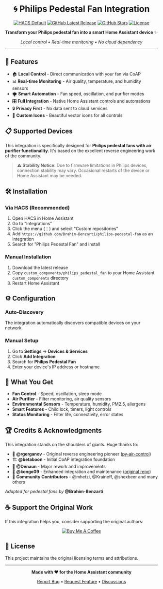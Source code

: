 <div align="center">

# 🌀 Philips Pedestal Fan Integration

[![HACS Default][hacs_shield]][hacs]
[![GitHub Latest Release][releases_shield]][latest_release]
[![GitHub Stars][stars_shield]][stars]
[![License][license_shield]][license]

**Transform your Philips pedestal fan into a smart Home Assistant device** ✨

*Local control • Real-time monitoring • No cloud dependency*

---

</div>

## 🚀 Features

- 🏠 **Local Control** - Direct communication with your fan via CoAP
- 📊 **Real-time Monitoring** - Air quality, temperature, and humidity sensors
- 🌪️ **Smart Automation** - Fan speed, oscillation, and purifier modes
- 🎛️ **Full Integration** - Native Home Assistant controls and automations
- 🔒 **Privacy First** - No data sent to cloud services
- 🎨 **Custom Icons** - Beautiful vector icons for all controls

## 📋 Supported Devices

This integration is specifically designed for **Philips pedestal fans with air purifier functionality**. It's based on the excellent reverse engineering work of the community.

> **⚠️ Stability Notice**: Due to firmware limitations in Philips devices, connection stability may vary. Occasional restarts of the device or Home Assistant may be needed.

## 🛠️ Installation

### Via HACS (Recommended)

1. Open HACS in Home Assistant
2. Go to "Integrations"
3. Click the menu (⋮) and select "Custom repositories"
4. Add `https://github.com/Brahim-Benzarti/philips-pedestal-fan` as an Integration
5. Search for "Philips Pedestal Fan" and install

### Manual Installation

1. Download the latest release
2. Copy `custom_components/philips_pedestal_fan` to your Home Assistant `custom_components` directory
3. Restart Home Assistant

## ⚙️ Configuration

### Auto-Discovery
The integration automatically discovers compatible devices on your network.

### Manual Setup
1. Go to **Settings** → **Devices & Services**
2. Click **Add Integration**
3. Search for **Philips Pedestal Fan**
4. Enter your device's IP address or hostname

## 🎯 What You Get

- **Fan Control** - Speed, oscillation, sleep mode
- **Air Purifier** - Filter monitoring, air quality sensors
- **Environmental Sensors** - Temperature, humidity, PM2.5, allergens
- **Smart Features** - Child lock, timers, light controls
- **Status Monitoring** - Filter life, connectivity, error states

## 🏆 Credits & Acknowledgments

This integration stands on the shoulders of giants. Huge thanks to:

- 🔬 **@rgerganov** - Original reverse engineering pioneer ([py-air-control](https://github.com/rgerganov/py-air-control))
- 🏗️ **@betaboon** - Initial CoAP integration foundation
- 🔧 **@Denaun** - Major rework and improvements
- 🚀 **@kongo09** - Enhanced integration and maintenance ([original repo](https://github.com/kongo09/philips-airpurifier-coap))
- 🤝 **Community Contributors** - @mhetzi, @Kraineff, @shexbeer and many others

*Adapted for pedestal fans by* **@Brahim-Benzarti**

## ☕ Support the Original Work

If this integration helps you, consider supporting the original authors:

<div align="center">

[![Buy Me A Coffee](https://cdn.buymeacoffee.com/buttons/v2/default-yellow.png)](https://www.buymeacoffee.com/kongo09)

</div>

## 📄 License

This project maintains the original licensing terms and attributions.

---

<div align="center">

**Made with ❤️ for the Home Assistant community**

[Report Bug](https://github.com/Brahim-Benzarti/philips-pedestal-fan/issues) • [Request Feature](https://github.com/Brahim-Benzarti/philips-pedestal-fan/issues) • [Discussions](https://github.com/Brahim-Benzarti/philips-pedestal-fan/discussions)

</div>

[hacs_shield]: https://img.shields.io/badge/HACS-Default-41BDF5.svg?style=for-the-badge
[hacs]: https://hacs.xyz/docs/default_repositories
[latest_release]: https://github.com/Brahim-Benzarti/philips-pedestal-fan/releases/latest
[releases_shield]: https://img.shields.io/github/release/Brahim-Benzarti/philips-pedestal-fan.svg?style=for-the-badge
[stars_shield]: https://img.shields.io/github/stars/Brahim-Benzarti/philips-pedestal-fan.svg?style=for-the-badge
[stars]: https://github.com/Brahim-Benzarti/philips-pedestal-fan/stargazers
[license_shield]: https://img.shields.io/github/license/Brahim-Benzarti/philips-pedestal-fan.svg?style=for-the-badge
[license]: https://github.com/Brahim-Benzarti/philips-pedestal-fan/blob/main/LICENSE

